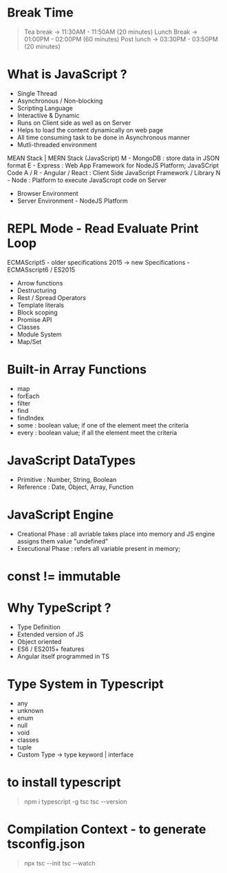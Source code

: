 # Break Time
> Tea break  -> 11:30AM - 11:50AM (20 minutes)
> Lunch Break  -> 01:00PM - 02:00PM (60 minutes) 
> Post lunch  -> 03:30PM - 03:50PM (20 minutes)


# What is JavaScript ?
- Single Thread
- Asynchronous / Non-blocking
- Scripting Language
- Interactive & Dynamic
- Runs on Client side as well as on Server
- Helps to load the content dynamically on web page
- All time consuming task to be done in Asynchronous manner
- Mutli-threaded environment


MEAN Stack | MERN Stack (JavaScript)
M - MongoDB : store data in JSON format
E - Express : Web App Framework for NodeJS Platform; JavaSCript Code
A / R - Angular / React : Client Side JavaScript Framework / Library
N - Node : Platform to execute JavaScropt code on Server

 - Browser Environment
 - Server Environment - NodeJS Platform


 # REPL Mode - Read Evaluate Print Loop



 ECMAScript5 - older specifications
 2015 -> new Specifications - ECMASscript6 / ES2015
 - Arrow functions
 - Destructuring
 - Rest / Spread Operators
 - Template literals
 - Block scoping
 - Promise API
 - Classes
 - Module System
 - Map/Set


 # Built-in Array Functions
 - map
 - forEach
 - filter
 - find
 - findIndex
 - some : boolean value; if one of the element meet the criteria
 - every : boolean value; if all the element meet the criteria


 # JavaScript DataTypes
 - Primitive : Number, String, Boolean
 - Reference : Date, Object, Array, Function

 # JavaScript Engine
 - Creational Phase : all avriable takes place into memory and JS engine assigns them value "undefined"
 - Executional Phase : refers all variable present in memory;

 # const != immutable


 # Why TypeScript ?
 - Type Definition
 - Extended version of JS
 - Object oriented
 - ES6 / ES2015+ features
 - Angular itself programmed in TS

 # Type System in Typescript
 - any
 - unknown
 - enum
 - null
 - void
 - classes
 - tuple
 - Custom Type -> type keyword | interface

 # to install typescript
 > npm i typescript -g
 > tsc <filename>
 > tsc --version

 # Compilation Context - to generate tsconfig.json
 > npx tsc --init
 > tsc --watch